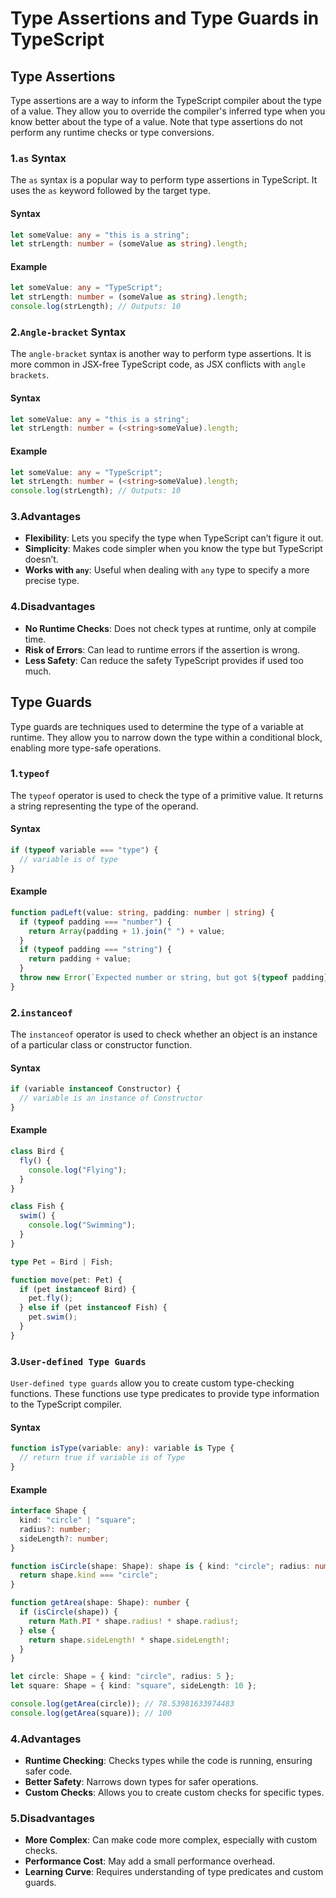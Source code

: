 # Type Assertions and Type Guards in TypeScript

## Type Assertions

Type assertions are a way to inform the TypeScript compiler about the type of a value. They allow you to override the compiler's inferred type when you know better about the type of a value. Note that type assertions do not perform any runtime checks or type conversions.

### 1.`as` Syntax

The `as` syntax is a popular way to perform type assertions in TypeScript. It uses the `as` keyword followed by the target type.

#### Syntax

```typescript
let someValue: any = "this is a string";
let strLength: number = (someValue as string).length;
```

#### Example

```typescript
let someValue: any = "TypeScript";
let strLength: number = (someValue as string).length;
console.log(strLength); // Outputs: 10
```

### 2.`Angle-bracket` Syntax

The `angle-bracket` syntax is another way to perform type assertions. It is more common in JSX-free TypeScript code, as JSX conflicts with `angle brackets`.

#### Syntax

```typescript
let someValue: any = "this is a string";
let strLength: number = (<string>someValue).length;
```

#### Example

```typescript
let someValue: any = "TypeScript";
let strLength: number = (<string>someValue).length;
console.log(strLength); // Outputs: 10
```

### 3.Advantages

- **Flexibility**: Lets you specify the type when TypeScript can’t figure it out.
- **Simplicity**: Makes code simpler when you know the type but TypeScript doesn’t.
- **Works with `any`**: Useful when dealing with `any` type to specify a more precise type.

### 4.Disadvantages

- **No Runtime Checks**: Does not check types at runtime, only at compile time.
- **Risk of Errors**: Can lead to runtime errors if the assertion is wrong.
- **Less Safety**: Can reduce the safety TypeScript provides if used too much.

## Type Guards

Type guards are techniques used to determine the type of a variable at runtime. They allow you to narrow down the type within a conditional block, enabling more type-safe operations.

### 1.`typeof`

The `typeof` operator is used to check the type of a primitive value. It returns a string representing the type of the operand.

#### Syntax

```typescript
if (typeof variable === "type") {
  // variable is of type
}
```

#### Example

```typescript
function padLeft(value: string, padding: number | string) {
  if (typeof padding === "number") {
    return Array(padding + 1).join(" ") + value;
  }
  if (typeof padding === "string") {
    return padding + value;
  }
  throw new Error(`Expected number or string, but got ${typeof padding}`);
}
```

### 2.`instanceof`

The `instanceof` operator is used to check whether an object is an instance of a particular class or constructor function.

#### Syntax

```typescript
if (variable instanceof Constructor) {
  // variable is an instance of Constructor
}
```

#### Example

```typescript
class Bird {
  fly() {
    console.log("Flying");
  }
}

class Fish {
  swim() {
    console.log("Swimming");
  }
}

type Pet = Bird | Fish;

function move(pet: Pet) {
  if (pet instanceof Bird) {
    pet.fly();
  } else if (pet instanceof Fish) {
    pet.swim();
  }
}
```

### 3.`User-defined Type Guards`

`User-defined type guards` allow you to create custom type-checking functions. These functions use type predicates to provide type information to the TypeScript compiler.

#### Syntax

```typescript
function isType(variable: any): variable is Type {
  // return true if variable is of Type
}
```

#### Example

```typescript
interface Shape {
  kind: "circle" | "square";
  radius?: number;
  sideLength?: number;
}

function isCircle(shape: Shape): shape is { kind: "circle"; radius: number } {
  return shape.kind === "circle";
}

function getArea(shape: Shape): number {
  if (isCircle(shape)) {
    return Math.PI * shape.radius! * shape.radius!;
  } else {
    return shape.sideLength! * shape.sideLength!;
  }
}

let circle: Shape = { kind: "circle", radius: 5 };
let square: Shape = { kind: "square", sideLength: 10 };

console.log(getArea(circle)); // 78.53981633974483
console.log(getArea(square)); // 100
```

### 4.Advantages

- **Runtime Checking**: Checks types while the code is running, ensuring safer code.
- **Better Safety**: Narrows down types for safer operations.
- **Custom Checks**: Allows you to create custom checks for specific types.

### 5.Disadvantages

- **More Complex**: Can make code more complex, especially with custom checks.
- **Performance Cost**: May add a small performance overhead.
- **Learning Curve**: Requires understanding of type predicates and custom guards.
